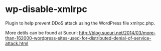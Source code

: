 wp-disable-xmlrpc
=================

Plugin to help prevent DDoS attack using the WordPress file xmlrpc.php.


More detils can be found at Sucuri: http://blog.sucuri.net/2014/03/more-than-162000-wordpress-sites-used-for-distributed-denial-of-service-attack.html
